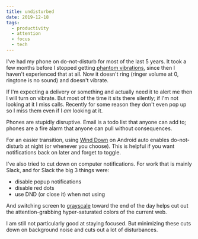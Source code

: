 ```yaml
---
title: undisturbed
date: 2019-12-18
tags:
  - productivity
  - attention
  - focus
  - tech
---
```


I've had my phone on do-not-disturb for most of the last 5 years. It took a few months before I stopped getting [phantom vibrations](https://en.wikipedia.org/wiki/Phantom_vibration_syndrome), since then I haven't experienced that at all. Now it doesn't ring (ringer volume at 0, ringtone is no sound) and doesn't vibrate.

If I'm expecting a delivery or something and actually need it to alert me then I will turn on vibrate. But most of the time it sits there silently; if I'm not looking at it I miss calls. Recently for some reason they don't even pop up so I miss them even if I _am_ looking at it.

Phones are stupidly disruptive. Email is a todo list that anyone can add to; phones are a fire alarm that anyone can pull without consequences.

For an easier transition, using [Wind Down](https://support.google.com/assistant/answer/9157337) on Android auto enables do-not-disturb at night (or whenever you choose). This is helpful if you want notifications back on later and forget to toggle.

I've also tried to cut down on computer notifications. For work that is mainly Slack, and for Slack the big 3 things were:

- disable popup notifications
- disable red dots
- use DND (or close it) when not using

And switching screen to [grayscale](/posts/grayscale) toward the end of the day helps cut out the attention-grabbing hyper-saturated colors of the current web.

I am still not particularly good at staying focused. But minimizing these cuts down on background noise and cuts out a lot of disturbances.
